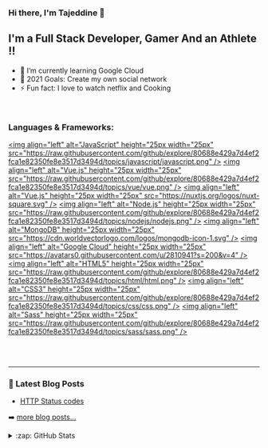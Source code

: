 ### Hi there, I'm Tajeddine 👋

## I'm a Full Stack Developer, Gamer And an Athlete !!

- 🌱 I’m currently learning Google Cloud
- 🥅 2021 Goals: Create my own social network
- ⚡ Fun fact: I love to watch netflix and Cooking

<!-- <br /> -->

<!-- TODO Put on top ??? -->
<!-- <img alt="www.tajeddine.dev" src="https://img.shields.io/badge/JavaScript-323330?style=for-the-badge&logo=javascript&logoColor=F7DF1E" /> -->

<br />

### Languages & Frameworks:

[<img align="left" alt="JavaScript" height="25px width="25px" src="https://raw.githubusercontent.com/github/explore/80688e429a7d4ef2fca1e82350fe8e3517d3494d/topics/javascript/javascript.png" />][website]
[<img align="left" alt="Vue.js" height="25px width="25px" src="https://raw.githubusercontent.com/github/explore/80688e429a7d4ef2fca1e82350fe8e3517d3494d/topics/vue/vue.png" />][website]
[<img align="left" alt="Vue.js" height="25px width="25px" src="https://nuxtjs.org/logos/nuxt-square.svg" />][website]
[<img align="left" alt="Node.js" height="25px width="25px" src="https://raw.githubusercontent.com/github/explore/80688e429a7d4ef2fca1e82350fe8e3517d3494d/topics/nodejs/nodejs.png" />][website]
[<img align="left" alt="MongoDB" height="25px width="25px" src="https://cdn.worldvectorlogo.com/logos/mongodb-icon-1.svg" />][website]
[<img align="left" alt="Google Cloud" height="25px width="25px" src="https://avatars0.githubusercontent.com/u/2810941?s=200&v=4" />][website]
[<img align="left" alt="HTML5" height="25px width="25px" src="https://raw.githubusercontent.com/github/explore/80688e429a7d4ef2fca1e82350fe8e3517d3494d/topics/html/html.png" />][website]
[<img align="left" alt="CSS3" height="25px width="25px" src="https://raw.githubusercontent.com/github/explore/80688e429a7d4ef2fca1e82350fe8e3517d3494d/topics/css/css.png" />][website]
[<img align="left" alt="Sass" height="25px width="25px" src="https://raw.githubusercontent.com/github/explore/80688e429a7d4ef2fca1e82350fe8e3517d3494d/topics/sass/sass.png" />][website]

<br />
<br />

---

### 📕 Latest Blog Posts

<!-- BLOG-POST-LIST:START -->

- [HTTP Status codes](https://dev.to/tajeddine/http-status-codes-2m7n)
<!-- BLOG-POST-LIST:END -->

➡️ [more blog posts...](https://dev.to/tajeddine)

<!--
<details>
  <summary>:zap: Recent GitHub Activity</summary> -->

<!--START_SECTION:activity-->
<!-- 1. ❌ Closed PR [#14](https://github.com/codeSTACKr/codeSTACKr/pull/14) in [codeSTACKr/codeSTACKr](https://github.com/codeSTACKr/codeSTACKr)
2. 🗣 Commented on [#14](https://github.com/codeSTACKr/codeSTACKr/issues/14) in [codeSTACKr/codeSTACKr](https://github.com/codeSTACKr/codeSTACKr)
3. ❌ Closed PR [#7](https://github.com/codeSTACKr/codeSTACKr/pull/7) in [codeSTACKr/codeSTACKr](https://github.com/codeSTACKr/codeSTACKr)
4. 🎉 Merged PR [#6](https://github.com/codeSTACKr/codeSTACKr/pull/6) in [codeSTACKr/codeSTACKr](https://github.com/codeSTACKr/codeSTACKr)
5. 💪 Opened PR [#259](https://github.com/florinpop17/app-ideas/pull/259) in [florinpop17/app-ideas](https://github.com/florinpop17/app-ideas) -->
<!--END_SECTION:activity-->

<!-- </details> -->

<details>
  <summary>:zap: GitHub Stats</summary>

<img align="left" alt="Tajeddine's GitHub Stats" src="https://github-readme-stats-git-master.tajeddine-js.vercel.app/api?username=tajeddine-js&count_private=true&show_icons=true&hide_border=true&bg_color=212121&title_color=29f709&&text_color=C9D1D9&icon_color=29f709" />

![Top Langs](https://github-readme-stats-git-master.tajeddine-js.vercel.app/api/top-langs/?username=tajeddine-js&count_private=true&hide_border=true&bg_color=212121&title_color=29f709&text_color=C9D1D9)

</details>

[website]: https://tajeddine.dev
[linkedin]: https://www.linkedin.com/in/tajeddine-zemzmi-alaoui-29b889167/
[dev.to]: https://dev.to/tajeddine

